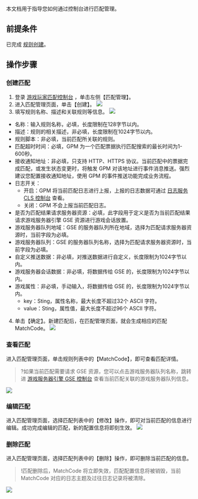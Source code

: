 本文档用于指导您如何通过控制台进行匹配管理。

## 前提条件
已完成 [规则创建](https://cloud.tencent.com/document/product/1294/48962)。

## 操作步骤
### 创建匹配
1. 登录 [游戏玩家匹配控制台](https://console.cloud.tencent.com/gpm) ，单击左侧【匹配管理】。
2. 进入匹配管理页面，单击【创建】。
![](https://main.qcloudimg.com/raw/3fdf7b62de89ae5e1fb720de402fef0c.jpg)
3. 填写规则名称、描述和关联规则等信息。
![](https://main.qcloudimg.com/raw/9a2bc5480bd402fc12165e1891d8fa04.png)
 - 名称：输入规则名称，必填，长度限制在128字节以内。
 - 描述：规则的相关描述，非必填，长度限制在1024字节以内。
 - 规则脚本：非必填，当前匹配所关联的规则。
 - 匹配超时时间：必填，GPM 为一个匹配票据执行匹配搜索的最长时间为1-600秒。
 - 接收通知地址：非必填，只支持 HTTP、HTTPS 协议。当前匹配中的票据完成匹配，或发生状态变更时，将触发 GPM 对该地址进行事件消息推送。强烈建议您配置接收通知地址，使用 GPM 的事件推送功能完成业务流程。
 - 日志开关：
    -  开启：GPM 将当前匹配日志进行上报，上报的日志数据可通过 [日志服务 CLS 控制台](https://console.cloud.tencent.com/cls/overview?region=ap-guangzhou) 查看。
    -  关闭：GPM 不会上报当前匹配日志。
 - 是否为匹配结果请求服务器资源：必填，此字段用于定义是否为当前匹配结果请求游戏服务器引擎 GSE 资源进行游戏会话放置。
 - 游戏服务器队列地域：GSE 的服务器队列所在地域，选择为匹配请求服务器资源时，当前字段为必填。
 - 游戏服务器队列：GSE 的服务器队列名称，选择为匹配请求服务器资源时，当前字段为必填。
 - 自定义推送数据：非必填，对推送数据进行自定义，长度限制为1024字节以内。
 - 游戏服务器会话数据：非必填，将数据传给 GSE 的，长度限制为1024字节以内。
 - 游戏属性：非必填，手动输入，将数据传给 GSE 的，长度限制为1024字节以内。
    - key：Sting，属性名称，最大长度不超过32个 ASCll 字符。
    - value：Sting，属性值，最大长度不超过96个 ASCll 字符。
4. 单击【确定】。新建匹配后，在匹配管理页面，就会生成相应的匹配 MatchCode。
![](https://main.qcloudimg.com/raw/e459b3948922bbe38b947f5be0d70789.jpg)

### 查看匹配
进入匹配管理页面，单击规则列表中的【MatchCode】，即可查看匹配详情。
>?如果当前匹配需要请求 GSE 资源，您可以点击游戏服务器队列名称，跳转进 [游戏服务器引擎 GSE 控制台](https://console.cloud.tencent.com/gpm) 查看当前匹配关联的游戏服务器队列信息。
>
![](https://main.qcloudimg.com/raw/09ab6b99d7693c41a660876221b75090.jpg)

### 编辑匹配
进入匹配管理页面，选择匹配列表中的【修改】操作，即可对当前匹配的信息进行编辑。成功完成编辑的匹配，新的配置信息将即刻生效。
![](https://main.qcloudimg.com/raw/0c13529c6f90f594e31db393af65d439.jpg)

### 删除匹配
进入匹配管理页面，选择匹配列表中的【删除】操作，即可删除当前匹配的信息。
>!匹配删除后，MatchCode 将立即失效，匹配配置信息将被销毁，当前 MatchCode 对应的日志主题及过往日志记录将被清除。
>
![](https://main.qcloudimg.com/raw/c62c5fe0a841c939342e915d184ce320.jpg)





